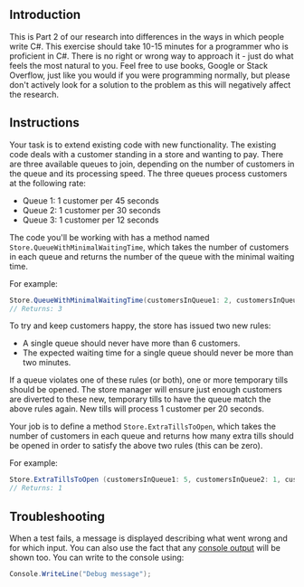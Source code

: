 ## Introduction

This is Part 2 of our research into differences in the ways in which people write C#. This exercise should take 10-15 minutes for a programmer who is proficient in C#. There is no right or wrong way to approach it - just do what feels the most natural to you. Feel free to use books, Google or Stack Overflow, just like you would if you were programming normally, but please don't actively look for a solution to the problem as this will negatively affect the research.

## Instructions

Your task is to extend existing code with new functionality. The existing code deals with a customer standing in a store and wanting to pay. There are three available queues to join, depending on the number of customers in the queue and its processing speed. The three queues process customers at the following rate:

- Queue 1: 1 customer per 45 seconds
- Queue 2: 1 customer per 30 seconds
- Queue 3: 1 customer per 12 seconds

The code you'll be working with has a method named `Store.QueueWithMinimalWaitingTime`, which takes the number of customers in each queue and returns the number of the queue with the minimal waiting time.

For example:

```csharp
Store.QueueWithMinimalWaitingTime(customersInQueue1: 2, customersInQueue2: 3, customersInQueue3: 5)
// Returns: 3
```

To try and keep customers happy, the store has issued two new rules:

- A single queue should never have more than 6 customers.
- The expected waiting time for a single queue should never be more than two minutes.

If a queue violates one of these rules (or both), one or more temporary tills should be opened. The store manager will ensure just enough customers are diverted to these new, temporary tills to have the queue match the above rules again. New tills will process 1 customer per 20 seconds.

Your job is to define a method `Store.ExtraTillsToOpen`, which takes the number of customers in each queue and returns how many extra tills should be opened in order to satisfy the above two rules (this can be zero).

For example:

```csharp
Store.ExtraTillsToOpen (customersInQueue1: 5, customersInQueue2: 1, customersInQueue3: 2)
// Returns: 1
```

## Troubleshooting

When a test fails, a message is displayed describing what went wrong and for which input. You can also use the fact that any [console output][programiz.com-basic-input-output] will be shown too. You can write to the console using:

```csharp
Console.WriteLine("Debug message");
```

[programiz.com-basic-input-output]: https://www.programiz.com/csharp-programming/basic-input-output
